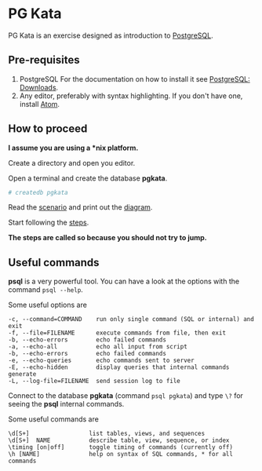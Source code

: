 # PG Kata

PG Kata is an exercise designed as introduction to [PostgreSQL](https://www.postgresql.org/).

## Pre-requisites

1. PostgreSQL
   For the documentation on how to install it see [PostgreSQL: Downloads](https://www.postgresql.org/download/).
2. Any editor, preferably with syntax highlighting.
   If you don't have one, install [Atom](https://atom.io/).

## How to proceed

__I assume you are using a *nix platform.__

Create a directory and open you editor.

Open a terminal and create the database __pgkata__.

```bash
# createdb pgkata
```

Read the [scenario](scenario.md) and print out the [diagram](diagram.png).

Start following the [steps](steps.md).

__The steps are called so because you should not try to jump.__

## Useful commands

__psql__ is a very powerful tool. You can have a look at the options with the command `psql --help`.

Some useful options are

```text
-c, --command=COMMAND    run only single command (SQL or internal) and exit
-f, --file=FILENAME      execute commands from file, then exit
-b, --echo-errors        echo failed commands
-a, --echo-all           echo all input from script
-b, --echo-errors        echo failed commands
-e, --echo-queries       echo commands sent to server
-E, --echo-hidden        display queries that internal commands generate
-L, --log-file=FILENAME  send session log to file
```

Connect to the database __pgkata__ (command `psql pgkata`) and type `\?` for seeing the __psql__ internal commands.

Some useful commands are

```text
\d[S+]                 list tables, views, and sequences
\d[S+]  NAME           describe table, view, sequence, or index
\timing [on|off]       toggle timing of commands (currently off)
\h [NAME]              help on syntax of SQL commands, * for all commands
```
